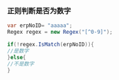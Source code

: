 ### 正则判断是否为数字

``` csharp
var erpNoID= "aaaaa";
Regex regex = new Regex("[^0-9]");

if(!regex.IsMatch(erpNoID)){
//是数字
}else{
//不是数字
}

``` 